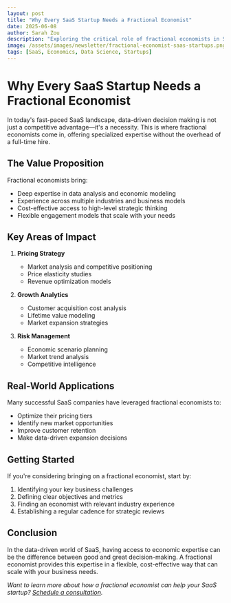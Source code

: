```yaml
---
layout: post
title: "Why Every SaaS Startup Needs a Fractional Economist"
date: 2025-06-08
author: Sarah Zou
description: "Exploring the critical role of fractional economists in SaaS startups and how they drive data-driven decision making."
image: /assets/images/newsletter/fractional-economist-saas-startups.png
tags: [SaaS, Economics, Data Science, Startups]
---
```


# Why Every SaaS Startup Needs a Fractional Economist

In today's fast-paced SaaS landscape, data-driven decision making is not just a competitive advantage—it's a necessity. This is where fractional economists come in, offering specialized expertise without the overhead of a full-time hire.

## The Value Proposition

Fractional economists bring:
- Deep expertise in data analysis and economic modeling
- Experience across multiple industries and business models
- Cost-effective access to high-level strategic thinking
- Flexible engagement models that scale with your needs

## Key Areas of Impact

1. **Pricing Strategy**
   - Market analysis and competitive positioning
   - Price elasticity studies
   - Revenue optimization models

2. **Growth Analytics**
   - Customer acquisition cost analysis
   - Lifetime value modeling
   - Market expansion strategies

3. **Risk Management**
   - Economic scenario planning
   - Market trend analysis
   - Competitive intelligence

## Real-World Applications

Many successful SaaS companies have leveraged fractional economists to:
- Optimize their pricing tiers
- Identify new market opportunities
- Improve customer retention
- Make data-driven expansion decisions

## Getting Started

If you're considering bringing on a fractional economist, start by:
1. Identifying your key business challenges
2. Defining clear objectives and metrics
3. Finding an economist with relevant industry experience
4. Establishing a regular cadence for strategic reviews

## Conclusion

In the data-driven world of SaaS, having access to economic expertise can be the difference between good and great decision-making. A fractional economist provides this expertise in a flexible, cost-effective way that can scale with your business needs.

*Want to learn more about how a fractional economist can help your SaaS startup? [Schedule a consultation](/consulting).* 